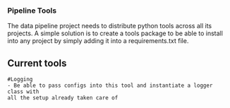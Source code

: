 ### Pipeline Tools

The data pipeline project needs to distribute python tools across all its projects.
A simple solution is to create a tools package to be able to install into any project
by simply adding it into a requirements.txt file.

## Current tools
    #Logging
    - Be able to pass configs into this tool and instantiate a logger class with
    all the setup already taken care of